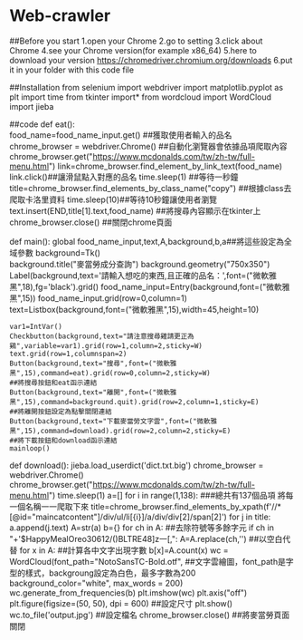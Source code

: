 # Web-crawler

##Before you start
1.open your Chrome
2.go to setting
3.click about Chrome
4.see your Chrome version(for example x86_64)
5.here to download your version
https://chromedriver.chromium.org/downloads
6.put it in your folder with this code file

##Installation
from selenium import webdriver
import matplotlib.pyplot as plt
import time
from tkinter import*
from wordcloud import WordCloud
import jieba

##code
def eat():   
    food_name=food_name_input.get()  ##獲取使用者輸入的品名
    chrome_browser = webdriver.Chrome() ##自動化瀏覽器會依據品項爬取內容
    chrome_browser.get("https://www.mcdonalds.com/tw/zh-tw/full-menu.html")
    link=chrome_browser.find_element_by_link_text(food_name)
    link.click()##讓滑鼠點入對應的品名
    time.sleep(1) ##等待一秒鐘
    title=chrome_browser.find_elements_by_class_name("copy") ##根據class去爬取卡洛里資料
    time.sleep(10)##等待10秒鐘讓使用者瀏覽
    text.insert(END,title[1].text,food_name) ##將搜尋內容顯示在tkinter上
    chrome_browser.close()   ##關閉chrome頁面
    
def main():
    global food_name_input,text,A,background,b,a##將這些設定為全域參數
    background=Tk()      
    background.title("麥當勞成分查詢") 
    background.geometry("750x350")       
    Label(background,text='請輸入想吃的東西,且正確的品名：',font=("微軟雅黑",18),fg='black').grid() 
    food_name_input=Entry(background,font=("微軟雅黑",15))
    food_name_input.grid(row=0,column=1) 
    text=Listbox(background,font=("微軟雅黑",15),width=45,height=10)
    
    var1=IntVar()
    Checkbutton(background,text="請注意搜尋雞請更正為鷄",variable=var1).grid(row=1,column=2,sticky=W)
    text.grid(row=1,columnspan=2)
    Button(background,text="搜尋",font=("微軟雅黑",15),command=eat).grid(row=0,column=2,sticky=W) 
    ##將搜尋按鈕和eat函示連結
    Button(background,text="離開",font=("微軟雅黑",15),command=background.quit).grid(row=2,column=1,sticky=E)
    ##將離開按鈕設定為點擊關閉連結
    Button(background,text="下載麥當勞文字雲",font=("微軟雅黑",15),command=download).grid(row=2,column=2,sticky=E)
    ##將下載按鈕和download函示連結
    mainloop() 
def download():
    jieba.load_userdict('dict.txt.big')
    chrome_browser = webdriver.Chrome()
    chrome_browser.get("https://www.mcdonalds.com/tw/zh-tw/full-menu.html")
    time.sleep(1)
    a=[]
    for i in range(1,138): ###總共有137個品項 將每一個名稱一一爬取下來
        title=chrome_browser.find_elements_by_xpath(f'//*[@id="maincatcontent"]/div/ul/li[{i}]/a/div/div[2]/span[2]')
        for j in title:
            a.append(j.text)
    A=str(a)
    b={}
    for ch in A: ##去除符號等多餘字元
        if ch in "+'$HappyMealOreo30612/()BLTRE48]z一[,":
            A=A.replace(ch,'') ##以空白代替
    for x in A: ##計算各中文字出現字數
        b[x]=A.count(x) 
    wc = WordCloud(font_path="NotoSansTC-Bold.otf",   ##文字雲繪圖，font_path是字型的樣式，backgroung設定為白色，最多字數為200
                   background_color="white", 
                   max_words = 200)      
    wc.generate_from_frequencies(b)
    plt.imshow(wc)
    plt.axis("off")
    plt.figure(figsize=(50, 50), dpi = 600) ##設定尺寸
    plt.show()
    wc.to_file('output.jpg') ##設定檔名
    chrome_browser.close() ##將麥當勞頁面關閉



    
